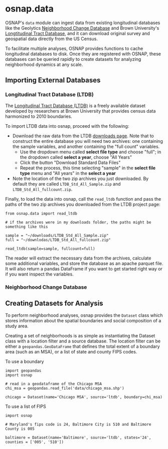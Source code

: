 # osnap.data

OSNAP's `data` module can ingest data from existing longitudinal databases like the Geolytics [Neighborhood Change Database](http://geolytics.com/USCensus,Neighborhood-Change-Database-1970-2000,Products.asp) and Brown University's [Longtitudinal Tract Database](https://s4.ad.brown.edu/projects/diversity/researcher/bridging.htm), and it can download original survey and geospatial data directly from the US Census.

To facilitate multiple analyses, OSNAP provides functions to cache longitudinal databases to disk. Once they are registered with OSNAP, these databases can be queried rapidly to create datasets for analyzing neighborhood dynamics at any scale.

## Importing External Databases

### Longitudinal Tract Database (LTDB)

The [Longitudinal Tract Database
(LTDB)](https://s4.ad.brown.edu/projects/diversity/Researcher/LTDB.htm) is a
freely available dataset developed by researchers at Brown University that
provides census data harmonized to 2010 boundaries.

To import LTDB data into osnap, proceed with the following:

- Download the raw data from the LTDB [downloads
  page](https://s4.ad.brown.edu/projects/diversity/Researcher/LTBDDload/Default.aspx).
  Note that to construct the entire database you will need two archives: one
  containing the sample variables, and another containing the "full count"
  variables.
    - Use the dropdown menu called **select file type** and choose "full"; in
      the dropdown called **select a year**, choose "All Years"
    - Click the button "Download Standard Data Files"
    - Repeat the process, this time selecting "sample" in the **select file
      type** menu and "All years" in the **select a year**
- Note the location of the two zip archives you just downloaded. By default they are called `LTDB_Std_All_Sample.zip` and
  `LTDB_Std_All_fullcount.zip`. 

Finally, to load the data into osnap, call the `read_ltdb` function and pass the paths of the two zip archives you downloaded from the LTDB project page:

```
from osnap.data import read_ltdb

# if the archives were in my downloads folder, the paths might be something like this

sample = "~/downloads/LTDB_Std_All_Sample.zip"
full = "~/downlodas/LTDB_Std_All_fullcount.zip"

read_ltdb(sample=sample, fullcount=full)

```

The reader will extract the necessary data from the archives, calculate some additional variables, and store the database as an apache parquet file. It will also return a pandas DataFrame if you want to get started right way or if you want inspect the variables.


### Neighborhood Change Database



## Creating Datasets for Analysis

To perform neighborhood analyses, osnap provides the `Dataset` class which stores information about the spatial boundaries and social composition of a study area. 

Creating a set of neighborhoods is as simple as instantiating the Dataset class with a location filter and a source database. The location filter can be either a `geopandas.GeoDataFrame` that defines the total extent of a boundary area (such as an MSA), or a list of state and county FIPS codes.

To use a boundary 

```
import geopandas
import osnap

# read in a geodataframe of the Chicago MSA
chi_msa = geopandas.read_file('data/chicago_msa.shp')

chicago = Dataset(name='Chicago MSA', source='ltdb', boundary=chi_msa)

```

To use a list of FIPS

```
import osnap

# Maryland's fips code is 24, Baltimore City is 510 and Baltimore County is 005

baltimore = Dataset(name='Baltimore', source='ltdb', states='24', counties = ['005', '510'])

```
